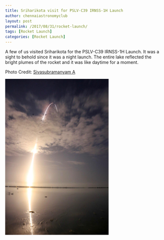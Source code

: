 ```yaml
---
title: Sriharikota visit for PSLV-C39 IRNSS-1H Launch
author: chennaiastronomyclub
layout: post
permalink: /2017/08/31/rocket-launch/
tags: [Rocket Launch]
categories: [Rocket Launch]
---
```


A few of us visited Sriharikota for the PSLV-C39 IRNSS-1H Launch. It was a sight to behold since it was a night launch. The entire lake reflected the bright plumes of the rocket and it was like daytime for a moment.

<span class="image-credit" style="float: none;">Photo Credit: <a href="https://facebook.com/astronomersiva">Sivasubramanyam A</a></span>

<img src="/img/2017/08/pslv.jpg" alt="Lift-off!" style="max-height: 500px;">
